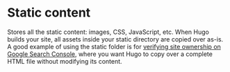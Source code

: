 # Static content

Stores all the static content: images, CSS, JavaScript, etc. When Hugo builds your site, all assets inside your static directory are copied over as-is. A good example of using the static folder is for [verifying site ownership on Google Search Console](https://support.google.com/analytics/answer/1142414?hl=en), where you want Hugo to copy over a complete HTML file without modifying its content.

